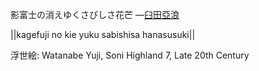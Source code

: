 影富士の消えゆくさびしさ花芒
—[臼田亞浪](https://ja.wikipedia.org/wiki/臼田亞浪)

||kagefuji no kie yuku sabishisa hanasusuki||

浮世絵: Watanabe Yuji, Soni Highland 7, Late 20th Century